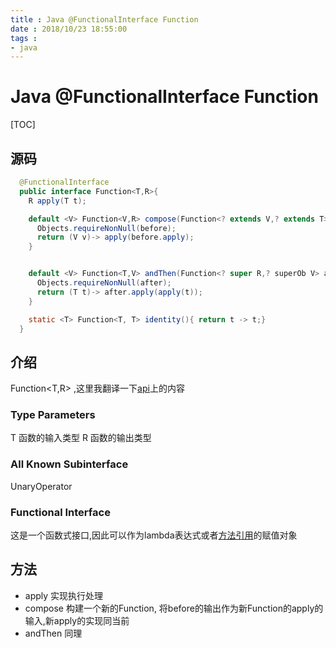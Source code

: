 ```yaml
---
title : Java @FunctionalInterface Function
date : 2018/10/23 18:55:00
tags :
- java
---
```


# Java @FunctionalInterface Function

[TOC]

## 源码
``` Java
  @FunctionalInterface
  public interface Function<T,R>{
    R apply(T t);

    default <V> Function<V,R> compose(Function<? extends V,? extends T> before){
      Objects.requireNonNull(before);
      return (V v)-> apply(before.apply);
    }


    default <V> Function<T,V> andThen(Function<? super R,? superOb V> after){
      Objects.requireNonNull(after);
      return (T t)-> after.apply(apply(t));
    }

    static <T> Function<T, T> identity(){ return t -> t;}
  }
```

## 介绍

Function<T,R>  ,这里我翻译一下[api](https://docs.oracle.com/javase/8/docs/api/java/util/function/Function.html)上的内容

### Type Parameters
T 函数的输入类型
R 函数的输出类型

### All Known Subinterface

UnaryOperator<T>

### Functional Interface

这是一个函数式接口,因此可以作为lambda表达式或者[方法引用](https://www.cnblogs.com/xiaoxi/p/7099667.html)的赋值对象

## 方法
- apply 实现执行处理
- compose 构建一个新的Function, 将before的输出作为新Function的apply的输入,新apply的实现同当前
- andThen 同理
